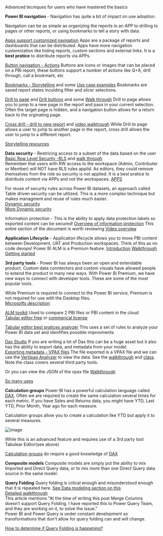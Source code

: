 Advanced tecniques for users who have mastered the basics

**Power BI navigation** - Navigation has quite a bit of impact on use adoption.  

Navigation can be as simple as organizing the reports in an APP to drilling to pages or other reports, or using bookmarks to tell a story with data.  

[Apps support customized navigation](https://powerbi.microsoft.com/en-us/blog/designing-custom-navigation-for-power-bi-apps-is-now-available/)  Apps are a package of reports and dashboards that can be distributed.  Apps have more navigation customization like hiding reports, custom sections and external links.  It is a **best pratice** to distribute reports via APPs.  

[Button navigation - Actions](https://radacad.com/page-navigation-buttons-in-power-bi)  Buttons are icons or images that can be placed on a PBI report, these buttons support a number of actions like Q+A, drill through, call a bookmark, etc

[Bookmarks - Storytelling](https://docs.microsoft.com/en-us/power-bi/create-reports/desktop-bookmarks) and some [Use case examples](https://tessellationtech.io/toggling-views-with-bookmarks-in-power-bi/)  Bookmarks are saved report states inculding filter and slicer selections.  

[Drill to page](https://docs.microsoft.com/en-us/power-bi/create-reports/desktop-drillthrough) and [Drill buttons](https://docs.microsoft.com/en-us/power-bi/create-reports/desktop-drill-through-buttons) and some [Walk through](https://www.wallstreetmojo.com/power-bi-drill-through/)  Drill to page allows you to jump to a new page in the report and pass in your current selection.  Often the target page is hidden, and a navigation button allows for a return back to the orginating page.  

[Cross drill - drill to new report](https://docs.microsoft.com/en-us/power-bi/create-reports/desktop-cross-report-drill-through) and [video walktrough](https://www.youtube.com/watch?v=OcZr_70OGPo&t=4s)  While Drill to page allows a user to jump to another page in the report, cross drill allows the user to jump to a different report.  

[Storytelling resources](https://data-marc.com/2019/07/25/storytelling-with-power-bi-1-7-provide-easy-navigation/) 

**Data security** - Restricing access to a subset of the data based on the user
[Basic Row Level Security -RLS](https://docs.microsoft.com/en-us/power-bi/admin/service-admin-rls) and [walk through](https://www.sqlshack.com/introduction-to-row-level-security-in-power-bi/)</br>
Remember that users with RW access to the workspace (Admin, Contributer or Member) will NOT have RLS rules applid.  As editors, they could remove themselves from the role so security is not applied.  It is a best pratice to distribute content via APPs and not the workspaces.  [APPS](https://docs.microsoft.com/en-us/power-bi/consumer/end-user-apps)

For reuse of security rules across Power BI datasets, an approach called Table driven security can be utilized.  This is a more complex technique but makes managment and reuse of rules much easier.  
[Dynamic security](https://radacad.com/dynamic-row-level-security-with-power-bi-made-simple)</br>
[More Dynamic security](https://www.mssqltips.com/sqlservertip/6378/power-bi-table-based-row-level-security/)

Information protection - This is the ability to apply data protection labels so exported content can be secured! 
[Overview of information protection](https://docs.microsoft.com/en-us/power-bi/admin/service-security-data-protection-overview)  This entire section of the document is worth reviewing 
[Video overview](https://www.youtube.com/watch?v=HyfG-0AHdGs)

**Application Lifecycle** - Application lifecycle allows you to move PBI content between Development, UAT and Production workspaces.  Think of this as no code devops!  Power BI ALM is a Premium feature.
[Introduction](https://docs.microsoft.com/en-us/power-bi/create-reports/deployment-pipelines-overview)
[Walkthrough](https://visualbi.com/blogs/microsoft/powerbi/application-lifecycle-management-power-bi/)
[Getting started](https://docs.microsoft.com/en-us/power-bi/create-reports/deployment-pipelines-get-started) 

**3rd party tools** - Power BI has always been an open and extendable product.  Custom data conntectors and custom visuals have allowed people to extend the product in many new ways.  With Power BI Premium, we have new ways to connect with developer tools.  These are some of the most popular tools.  

While Premium is required to connect to the Power BI service, Premium is not required for use with the Desktop files.  
[Microsofts description](https://powerbi.microsoft.com/en-us/blog/community-tools-for-enterprise-powerbi-and-analysisservices/)

[ALM toolkit](http://alm-toolkit.com/)  Used to compare 2 PBI files or PBI content in the cloud</br>
[Tabular editor free](https://tabulareditor.github.io/) or [commerical license](https://tabulareditor.com/)

[Tabular editor best pratices analyzer](https://guyinacube.com/2021/02/18/best-practice-analyzer-in-tabular-editor-for-your-power-bi-dataset/)  This uses a set of rules to analyze your Power BI data set and idenfifies possible improvments. 

[Dax Studio](https://daxstudio.org/)  If you are writing a lot of Dax this can be a huge asset but it also has the ability to export data, and metadata from your model.  </br>
[Exporting metadata - VPAX files](https://daxstudio.org/documentation/features/model-metrics/)  The file exported is a VPAX file and we can use the 
[Vertipaq Analyzer](https://www.sqlbi.com/tools/vertipaq-analyzer/) to view the data.  See the [walkthrough](https://www.sqlbi.com/articles/data-model-size-with-vertipaq-analyzer/) and [class](https://www.sqlbi.com/p/dax-tools-video-course/).  Note the class covers several third party tools.

Or you can view the JSON of the vpax file [Walkthrough](https://www.youtube.com/watch?v=zRa9y01Ub30) 

[So many uses](https://www.oliviertravers.com/power-bi-third-party-tools-development-addons/)

**Calculation groups**
Power BI has a powerful calculation language called [DAX](https://github.com/wgbrown/PBILearningResources/blob/main/Dax/Intro%20To%20Dax.md).  Often we are required to create the same calculation several times for each metric.  If you have Sales and Returns data, you might have YTD, Last YTD, Prior Month, Year ago for each measure.  

Calculation groups allow you to create a calculation like YTD but apply it to several measures.  

![image](https://user-images.githubusercontent.com/10822387/133331307-547a9ade-f737-485d-a89d-67914235396c.png)

While this is an advanced feature and requires use of a 3rd party tool Tabulear Editor(see above)

[Calculation groups](https://www.sqlbi.com/blog/marco/2020/07/15/creating-calculation-groups-in-power-bi-desktop/) do require a good knowledge of [DAX](https://github.com/wgbrown/PBILearningResources/blob/main/Dax/Intro%20To%20Dax.md) 

**Composite models**
Composite models are simply put the ability to mix Imported and Direct Query data, or to mix more than one Direct Query data source in the same model.  

**Query Folding**
Query folding is critcal enough and misunderstood enough that it is repeated here.  [See Data modeling section on this](https://github.com/wgbrown/PBILearningResources/blob/main/PowerQuery/PowerQueryBasics.md)</br>
[Detailed walkthrough](https://radacad.com/not-folding-the-black-hole-of-power-query-performance) </br>
This article mentions "At the time of writing this post Merge Columns doesn’t support Query Folding. I have reported this to Power Query Team, and they are working on it, to solve the issue."  
Power BI and Power Query is under constant development so transformations that don't allow for query folding can and will change.  

[How to determine if Query Folding is happening?](https://www.youtube.com/watch?v=QEFze-LdLqo)







